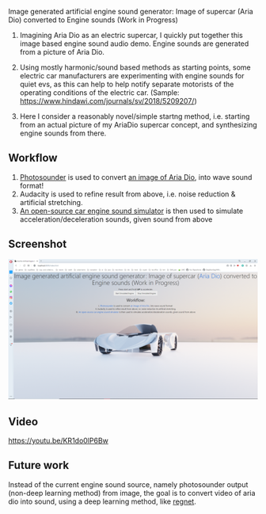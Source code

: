 Image generated artificial engine sound generator: Image of supercar (Aria Dio) converted to Engine sounds (Work in Progress)

1) Imagining Aria Dio as an electric supercar, I quickly put together this image based engine sound audio demo. Engine sounds are generated from a picture of Aria Dio.

2) Using mostly harmonic/sound based methods as starting points, some electric car manufacturers are experimenting with engine sounds for quiet evs, as this can help to help notify separate motorists of the operating conditions of the electric car. (Sample: https://www.hindawi.com/journals/sv/2018/5209207/)

3) Here I consider a reasonably novel/simple startng method, i.e. starting from an actual picture of my AriaDio supercar concept, and synthesizing engine sounds from there.


## Workflow

1.  [Photosounder](https://photosounder.com/download.php) is used to convert [an image of Aria Dio](aria_dio_input_image.png), into wave sound format!
2.  Audacity is used to refine result from above, i.e. noise reduction & artificial stretching.
3.  [An open-source car engine sound simulator](https://github.com/buntine/CarEngines) is then used to simulate acceleration/deceleration sounds, given sound from above

## Screenshot

![image](screenshot__.png)


## Video

https://youtu.be/KR1do0lP6Bw

## Future work

Instead of the current engine sound source, namely photosounder output (non-deep learning method) from image, the goal is to convert video of aria dio into sound, using a deep learning method, like [regnet](https://github.com/PeihaoChen/regnet#readme).
